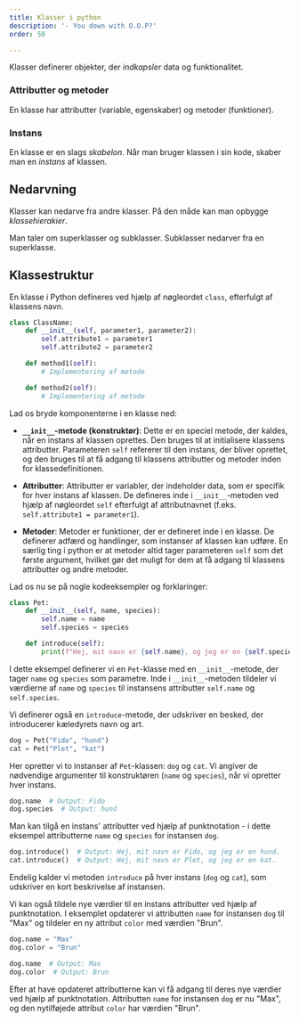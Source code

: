 ```yaml
---
title: Klasser i python
description: '- You down with O.O.P?'
order: 50

---
```

Klasser definerer objekter, der _indkapsler_ data og funktionalitet.

### Attributter og metoder

En klasse har attributter (variable, egenskaber) og metoder (funktioner).

### Instans

En klasse er en slags _skabelon_. Når man bruger klassen i sin kode, skaber man en _instans_ af klassen.

## Nedarvning

Klasser kan nedarve fra andre klasser. På den måde kan man opbygge _klassehierakier_.

Man taler om superklasser og subklasser. Subklasser nedarver fra en superklasse.

## Klassestruktur

En klasse i Python defineres ved hjælp af nøgleordet `class`, efterfulgt af klassens navn.

```python
class ClassName:
    def __init__(self, parameter1, parameter2):
        self.attribute1 = parameter1
        self.attribute2 = parameter2

    def method1(self):
        # Implementering af metode

    def method2(self):
        # Implementering af metode
```

Lad os bryde komponenterne i en klasse ned:

- **`__init__`-metode (konstruktør)**: Dette er en speciel metode, der kaldes, når en instans af klassen oprettes. Den bruges til at initialisere klassens attributter. Parameteren `self` refererer til den instans, der bliver oprettet, og den bruges til at få adgang til klassens attributter og metoder inden for klassedefinitionen.

- **Attributter**: Attributter er variabler, der indeholder data, som er specifik for hver instans af klassen. De defineres inde i `__init__`-metoden ved hjælp af nøgleordet `self` efterfulgt af attributnavnet (f.eks. `self.attribute1 = parameter1`).

- **Metoder**: Metoder er funktioner, der er defineret inde i en klasse. De definerer adfærd og handlinger, som instanser af klassen kan udføre. En særlig ting i python er at metoder altid tager parameteren `self` som det første argument, hvilket gør det muligt for dem at få adgang til klassens attributter og andre metoder.

Lad os nu se på nogle kodeeksempler og forklaringer:

```python
class Pet:
    def __init__(self, name, species):
        self.name = name
        self.species = species

    def introduce(self):
        print(f"Hej, mit navn er {self.name}, og jeg er en {self.species}.")
```

I dette eksempel definerer vi en `Pet`-klasse med en `__init__`-metode, der tager `name` og `species` som parametre. Inde i `__init__`-metoden tildeler vi værdierne af `name` og `species` til instansens attributter `self.name` og `self.species`.

Vi definerer også en `introduce`-metode, der udskriver en besked, der introducerer kæledyrets navn og art.

```python
dog = Pet("Fido", "hund")
cat = Pet("Plet", "kat")
```

Her opretter vi to instanser af `Pet`-klassen: `dog` og `cat`. Vi angiver de nødvendige argumenter til konstruktøren (`name` og `species`), når vi opretter hver instans.

```python
dog.name  # Output: Fido
dog.species  # Output: hund
```

Man kan tilgå en instans' attributter ved hjælp af punktnotation - i dette eksempel  attributterne `name` og `species` for instansen `dog`.

```python
dog.introduce()  # Output: Hej, mit navn er Fido, og jeg er en hund.
cat.introduce()  # Output: Hej, mit navn er Plet, og jeg er en kat.
```

Endelig kalder vi metoden `introduce` på hver instans (`dog` og `cat`), som udskriver en kort beskrivelse af instansen.

Vi kan også tildele nye værdier til en instans attributter ved hjælp af punktnotation. I eksemplet opdaterer vi attributten `name` for instansen `dog` til "Max" og tildeler en ny attribut `color` med værdien "Brun".

```python
dog.name = "Max"
dog.color = "Brun"

dog.name  # Output: Max
dog.color  # Output: Brun
```

Efter at have opdateret attributterne kan vi få adgang til deres nye værdier ved hjælp af punktnotation. Attributten `name` for instansen `dog` er nu "Max", og den nytilføjede attribut `color` har værdien "Brun".
